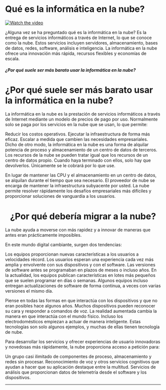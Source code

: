 <h1>Qué es la informática en la nube?</h1>


[![Watch the video](https://www.uncommunitymanager.es/wp-content/uploads/seo_google_youtube.jpg)](https://www.microsoft.com/es-mx/videoplayer/embed/RE4LyBB?postJsllMsg=true&autoCaptions=es-mx)

¿Alguna vez se ha preguntado qué es la informática en la nube? Es la entrega de servicios informáticos a través de Internet, lo que se conoce como la nube. Estos servicios incluyen servidores, almacenamiento, bases de datos, redes, software, análisis e inteligencia. La informática en la nube ofrece una innovación más rápida, recursos flexibles y economías de escala.

<div class="card-body">
      <h5 class="card-title">¿Por qué suele ser más barato usar la informática en la nube?
</h5>
      <a class="btn btn-primary" href="#"></a>
      <p class="card-text">

<h1>¿Por qué suele ser más barato usar la informática en la nube?</h1>
La informática en la nube es la prestación de servicios informáticos a través de Internet mediante un modelo de precios de pago por uso. Normalmente solo se paga por los servicios en la nube que se usan, lo que permite:

Reducir los costos operativos.
Ejecutar la infraestructura de forma más eficaz.
Escalar a medida que cambien las necesidades empresariales.
Dicho de otro modo, la informática en la nube es una forma de alquilar potencia de proceso y almacenamiento de un centro de datos de terceros. Los recursos de la nube se pueden tratar igual que los recursos de un centro de datos propio. Cuando haya terminado con ellos, solo hay que devolverlos. Únicamente se le cobrará por lo que use.

En lugar de mantener las CPU y el almacenamiento en un centro de datos, se alquilan durante el tiempo que sea necesario. El proveedor de nube se encarga de mantener la infraestructura subyacente por usted. La nube permite resolver rápidamente los desafíos empresariales más difíciles y proporcionar soluciones de vanguardia a los usuarios.

</p>
      <p class="card-text"><small class="text-muted"></small></p>
    </div>
    
    
<center><h1 class="display-4">¿Por qué debería migrar a la nube?</h1></center>
  <p class="lead">La nube ayuda a moverse con más rapidez y a innovar de maneras que antes eran prácticamente imposibles.

En este mundo digital cambiante, surgen dos tendencias:

Los equipos proporcionan nuevas características a los usuarios a velocidades récord.
Los usuarios esperan una experiencia cada vez más amplia y envolvente con sus dispositivos y con el software.
Las versiones de software antes se programaban en plazos de meses o incluso años. En la actualidad, los equipos publican características en lotes más pequeños que se suelen programar en días o semanas. Algunos equipos incluso entregan actualizaciones de software de forma continua, a veces con varias versiones el mismo día.

Piense en todas las formas en que interactúa con los dispositivos y que no eran posibles hace algunos años. Muchos dispositivos pueden reconocer su cara y responder a comandos de voz. La realidad aumentada cambia la manera en que interactúa con el mundo físico. Incluso los electrodomésticos empiezan a actuar de manera inteligente. Estas tecnologías son solo algunos ejemplos, y muchas de ellas tienen tecnología de nube.

Para desarrollar los servicios y ofrecer experiencias de usuario innovadoras y novedosas más rápidamente, la nube proporciona acceso a petición para:

Un grupo casi ilimitado de componentes de proceso, almacenamiento y redes sin procesar.
Reconocimiento de voz y otros servicios cognitivos que ayudan a hacer que su aplicación destaque entre la multitud.
Servicios de análisis que proporcionan datos de telemetría desde el software y los dispositivos.</p>
  <hr class="my-4">    
